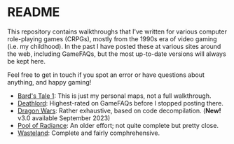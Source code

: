 # README

This repository contains walkthroughs that I've written for various computer role-playing games (CRPGs), mostly from the 1990s era of video gaming (i.e. my childhood). In the past I have posted these at various sites around the web, including GameFAQs, but the most up-to-date versions will always be kept here.

Feel free to get in touch if you spot an error or have questions about anything, and happy gaming!

- [Bard's Tale 1](bards-tale-1/): This is just my personal maps, not a full walkthrough.
- [Deathlord](deathlord/walkthrough-0.md): Highest-rated on GameFAQs before I stopped posting there.
- [Dragon Wars](dragon-wars): Rather exhaustive, based on code decompilation. (**New!** v3.0 available September 2023)
- [Pool of Radiance](pool-of-radiance/walkthrough.txt): An older effort; not quite complete but pretty close.
- [Wasteland](wasteland/walkthrough.txt): Complete and fairly comphrehensive.
